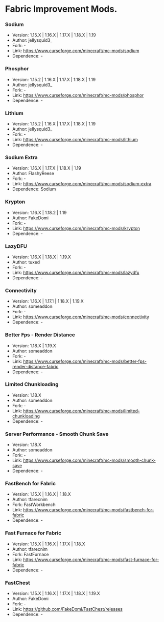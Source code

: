 # Fabric Improvement Mods.

### Sodium
  - Version: 1.15.X | 1.16.X | 1.17.X | 1.18.X | 1.19
  - Author: jellysquid3_
  - Fork: -
  - Link: https://www.curseforge.com/minecraft/mc-mods/sodium
  - Dependence: -

### Phosphor 
  - Version: 1.15.2 | 1.16.X | 1.17.X | 1.18.X | 1.19
  - Author: jellysquid3_
  - Fork: -
  - Link: https://www.curseforge.com/minecraft/mc-mods/phosphor
  - Dependence: -

### Lithium
  - Version: 1.15.2 | 1.16.X | 1.17.X | 1.18.X | 1.19
  - Author: jellysquid3_
  - Fork: -
  - Link: https://www.curseforge.com/minecraft/mc-mods/lithium
  - Dependence: -

### Sodium Extra
  - Version: 1.16.X | 1.17.X | 1.18.X | 1.19
  - Author: FlashyReese
  - Fork: -
  - Link: https://www.curseforge.com/minecraft/mc-mods/sodium-extra
  - Dependence: Sodium

### Krypton
  - Version: 1.16.X | 1.18.2 | 1.19
  - Author: FakeDomi
  - Fork: -
  - Link: https://www.curseforge.com/minecraft/mc-mods/krypton
  - Dependence: -

### LazyDFU
  - Version: 1.16.X | 1.18.X | 1.19.X
  - Author: tuxed
  - Fork: -
  - Link: https://www.curseforge.com/minecraft/mc-mods/lazydfu
  - Dependence: -
  
### Connectivity
  - Version: 1.16.X | 1.17.1 | 1.18.X | 1.19.X
  - Author: someaddon
  - Fork: -
  - Link: https://www.curseforge.com/minecraft/mc-mods/connectivity
  - Dependence: -
  
### Better Fps - Render Distance
  - Version: 1.18.X | 1.19.X
  - Author: someaddon
  - Fork: -
  - Link: https://www.curseforge.com/minecraft/mc-mods/better-fps-render-distance-fabric
  - Dependence: -
  
### Limited Chunkloading
  - Version: 1.18.X
  - Author: someaddon
  - Fork: -
  - Link: https://www.curseforge.com/minecraft/mc-mods/limited-chunkloading
  - Dependence: -
  
### Server Performance - Smooth Chunk Save
  - Version: 1.18.X
  - Author: someaddon
  - Fork: -
  - Link: https://www.curseforge.com/minecraft/mc-mods/smooth-chunk-save
  - Dependence: -
  
### FastBench for Fabric
  - Version: 1.15.X | 1.16.X | 1.18.X
  - Author: tfarecnim
  - Fork: FastWorkbench
  - Link: https://www.curseforge.com/minecraft/mc-mods/fastbench-for-fabric
  - Dependence: -
  
### Fast Furnace for Fabric
  - Version: 1.15.X | 1.16.X | 1.17.X | 1.18.X
  - Author: tfarecnim
  - Fork: FastFurnace 
  - Link: https://www.curseforge.com/minecraft/mc-mods/fast-furnace-for-fabric
  - Dependence: -

### FastChest
  - Version: 1.15.X | 1.16.X | 1.17.X | 1.18.X | 1.19.X
  - Author: FakeDomi
  - Fork: -
  - Link: https://github.com/FakeDomi/FastChest/releases
  - Dependence: -
